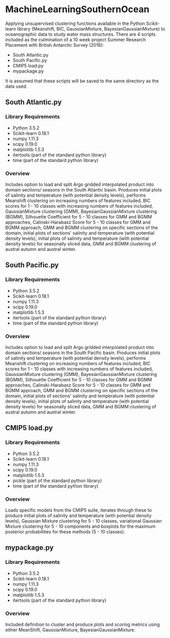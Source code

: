 # MachineLearningSouthernOcean
Applying unsupervised clustering functions available in the Python Scikit-learn library (Meanshift, BIC, GaussianMixture, BayesianGaussianMixture) to oceanographic data to study water mass structures.
There are 4 scripts included as the culmination of a 10 week project Summer Research Placement with British Antarctic Survey (2018):
* South Atlantic.py
* South Pacific.py 
* CMIP5 load.py
* mypackage.py

It is assumed that these scripts will be saved to the same directory as the data used.

## South Atlantic.py
### Library Requirements
* Python 3.5.2
* Scikit-learn 0.18.1
* numpy 1.11.3
* scipy 0.19.0
* matplotlib 1.5.3
* itertools (part of the standard python library)
* time (part of the standard python library)
### Overview
Includes option to load and split Argo gridded interpolated product into domain sections/ seasons in the South Atlantic basin. Produces initial plots of salinity and temperature (with potential density levels), performs Meanshift clustering on increasing numbers of features included, BIC scores for 1 - 10 classes with increasing numbers of features included, GaussianMixture clustering (GMM), BayesianGaussianMixture clustering (BGMM), Silhouette Coefficient for 5 - 10 classes for GMM and BGMM approaches, Calinski-Harabasz Score for 5 - 10 classes for GMM and BGMM approach, GMM and BGMM clustering on specific sections of the domain, initial plots of sections' salinity and temperature (with potential density levels), initial plots of salinity and temperature (with potential density levels) for seasonally sliced data, GMM and BGMM clustering of austral autumn and austral winter.

## South Pacific.py
### Library Requirements
* Python 3.5.2
* Scikit-learn 0.18.1
* numpy 1.11.3
* scipy 0.19.0
* matplotlib 1.5.3
* itertools (part of the standard python library)
* time (part of the standard python library)
### Overview
Includes option to load and split Argo gridded interpolated product into domain sections/ seasons in the South Pacific basin. Produces initial plots of salinity and temperature (with potential density levels), performs Meanshift clustering on increasing numbers of features included, BIC scores for 1 - 10 classes with increasing numbers of features included, GaussianMixture clustering (GMM), BayesianGaussianMixture clustering (BGMM), Silhouette Coefficient for 5 - 10 classes for GMM and BGMM approaches, Calinski-Harabasz Score for 5 - 10 classes for GMM and BGMM approach, GMM and BGMM clustering on specific sections of the domain, initial plots of sections' salinity and temperature (with potential density levels), initial plots of salinity and temperature (with potential density levels) for seasonally sliced data, GMM and BGMM clustering of austral autumn and austral winter.

## CMIP5 load.py
### Library Requirements
* Python 3.5.2
* Scikit-learn 0.18.1
* numpy 1.11.3
* scipy 0.19.0
* matplotlib 1.5.3
* pickle (part of the standard python library)
* time (part of the standard python library)
### Overview
Loads specific models from the CMIP5 suite, iterates through these to produce initial plots of salinity and temperature (with potential density levels), Gaussian Mixture clustering for 5 - 10 classes, variational Gaussian Mixture clustering for 5 - 10 components and boxplots for the maximum posterior probabilities for these methods (5 - 10 classes).

## mypackage.py
### Library Requirements
* Python 3.5.2
* Scikit-learn 0.18.1
* numpy 1.11.3
* scipy 0.19.0
* matplotlib 1.5.3
* itertools (part of the standard python library)
### Overview
Included definition to cluster and produce plots and scoring metrics using  either MeanShift, GaussianMixture, BayesianGaussianMixture.
